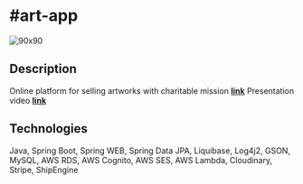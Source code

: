 ﻿# #art-app
 ![90x90](https://github.com/romanovosad87/art_vs_war_app/assets/114337016/b731c69d-fd06-4c46-af59-a58b62cb18f7)

 ## Description
 Online platform for selling artworks with charitable mission **[link](https://artvswar.gallery)**
 Presentation video **[link](https://www.youtube.com/watch?v=zgugyUkIdVw&t=2s)**

## Technologies
Java,  Spring Boot, Spring WEB, Spring Data JPA, Liquibase, Log4j2, GSON, MySQL, AWS RDS, AWS Cognito, AWS SES, AWS Lambda, Cloudinary, Stripe, ShipEngine
